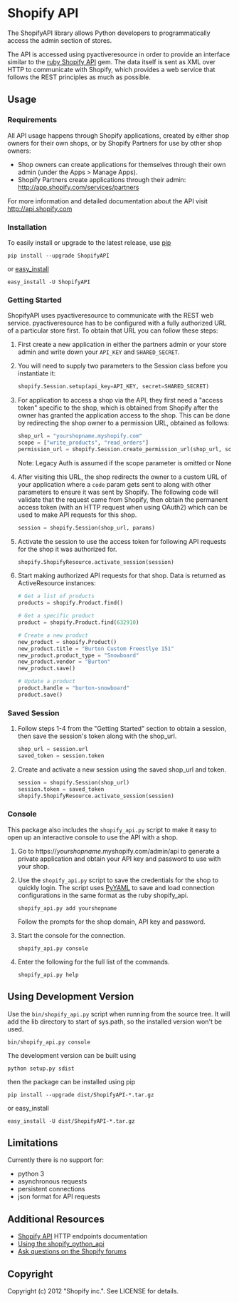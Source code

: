 # Shopify API

The ShopifyAPI library allows Python developers to programmatically
access the admin section of stores.

The API is accessed using pyactiveresource in order to provide an
interface similar to the
[ruby Shopify API](https://github.com/shopify/shopify_api) gem.
The data itself is sent as XML over HTTP to communicate with Shopify,
which provides a web service that follows the REST principles as
much as possible.

## Usage

### Requirements

All API usage happens through Shopify applications, created by
either shop owners for their own shops, or by Shopify Partners for
use by other shop owners:

* Shop owners can create applications for themselves through their
  own admin (under the Apps > Manage Apps).
* Shopify Partners create applications through their admin:
  <http://app.shopify.com/services/partners>

For more information and detailed documentation about the API visit
<http://api.shopify.com>

### Installation

To easily install or upgrade to the latest release, use
[pip](http://www.pip-installer.org/)

```shell
pip install --upgrade ShopifyAPI
```

or [easy_install](http://packages.python.org/distribute/easy_install.html)

```shell
easy_install -U ShopifyAPI
```

### Getting Started

ShopifyAPI uses pyactiveresource to communicate with the REST web
service. pyactiveresource has to be configured with a fully authorized
URL of a particular store first. To obtain that URL you can follow
these steps:

1.  First create a new application in either the partners admin or
    your store admin and write down your `API_KEY` and `SHARED_SECRET`.

2.  You will need to supply two parameters to the Session class
    before you instantiate it:

    ```python
    shopify.Session.setup(api_key=API_KEY, secret=SHARED_SECRET)
    ```

3.  For application to access a shop via the API, they first need a
    "access token" specific to the shop, which is obtained from
    Shopify after the owner has granted the application access to the
    shop. This can be done by redirecting the shop owner to a
    permission URL, obtained as follows:

    ```python
    shop_url = "yourshopname.myshopify.com"
    scope = ["write_products", "read_orders"]
    permission_url = shopify.Session.create_permission_url(shop_url, scope)
    ```

    Note: Legacy Auth is assumed if the scope parameter is omitted or None

4.  After visiting this URL, the shop redirects the owner to a custom
    URL of your application where a `code` param gets sent to along with
    other parameters to ensure it was sent by Shopify. The following
    code will validate that the request came from Shopify, then obtain
    the permanent access token (with an HTTP request when using OAuth2)
    which can be used to make API requests for this shop.

    ```python
    session = shopify.Session(shop_url, params)
    ```

5.  Activate the session to use the access token for following API
    requests for the shop it was authorized for.

    ```python
    shopify.ShopifyResource.activate_session(session)
    ```

6.  Start making authorized API requests for that shop. Data is returned as
    ActiveResource instances:

    ```python
    # Get a list of products
    products = shopify.Product.find()

    # Get a specific product
    product = shopify.Product.find(632910)

    # Create a new product
    new_product = shopify.Product()
    new_product.title = "Burton Custom Freestlye 151"
    new_product.product_type = "Snowboard"
    new_product.vendor = "Burton"
    new_product.save()

    # Update a product
    product.handle = "burton-snowboard"
    product.save()
    ```

### Saved Session

1.  Follow steps 1-4 from the "Getting Started" section to obtain a session,
    then save the session's token along with the shop_url.

    ```python
    shop_url = session.url
    saved_token = session.token
    ```

2.  Create and activate a new session using the saved shop_url and token.

    ```python
    session = shopify.Session(shop_url)
    session.token = saved_token
    shopify.ShopifyResource.activate_session(session)
    ```

### Console

This package also includes the `shopify_api.py` script to make it easy to
open up an interactive console to use the API with a shop.

1.  Go to https\://*yourshopname*.myshopify.com/admin/api to generate a private
    application and obtain your API key and password to use with your shop.

2.  Use the `shopify_api.py` script to save the credentials for the
    shop to quickly login. The script uses [PyYAML](http://pyyaml.org/) to save
    and load connection configurations in the same format as the ruby
    shopify\_api.

    ```shell
    shopify_api.py add yourshopname
    ```

    Follow the prompts for the shop domain, API key and password.

3.  Start the console for the connection.

    ```shell
    shopify_api.py console
    ```

4.  Enter the following for the full list of the commands.

    ```shell
    shopify_api.py help
    ```

## Using Development Version

Use the `bin/shopify_api.py` script when running from the source tree.
It will add the lib directory to start of sys.path, so the installed
version won't be used.

```shell
bin/shopify_api.py console
```

The development version can be built using

```shell
python setup.py sdist
```

then the package can be installed using pip

```shell
pip install --upgrade dist/ShopifyAPI-*.tar.gz
```

or easy_install

```shell
easy_install -U dist/ShopifyAPI-*.tar.gz
```

## Limitations

Currently there is no support for:

* python 3
* asynchronous requests
* persistent connections
* json format for API requests

## Additional Resources

* [Shopify API](http://api.shopify.com) HTTP endpoints documentation
* [Using the shopify_python_api](http://wiki.shopify.com/Using_the_shopify_python_api)
* [Ask questions on the Shopify forums](http://ecommerce.shopify.com/c/shopify-apis-and-technology)

## Copyright

Copyright (c) 2012 "Shopify inc.". See LICENSE for details.
